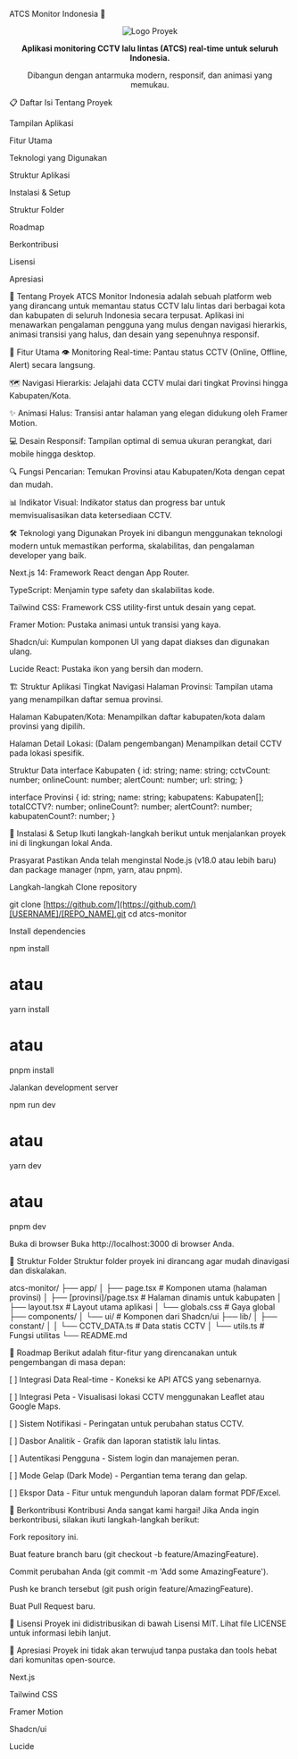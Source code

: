 ATCS Monitor Indonesia 🚦
<div align="center">
<img src="https://www.google.com/search?q=https://placehold.co/150x150/png%3Ftext%3DLogo" alt="Logo Proyek">
<p>
<b>Aplikasi monitoring CCTV lalu lintas (ATCS) real-time untuk seluruh Indonesia.</b>
</p>
<p>
Dibangun dengan antarmuka modern, responsif, dan animasi yang memukau.
</p>

</div>

📋 Daftar Isi
Tentang Proyek

Tampilan Aplikasi

Fitur Utama

Teknologi yang Digunakan

Struktur Aplikasi

Instalasi & Setup

Struktur Folder

Roadmap

Berkontribusi

Lisensi

Apresiasi

🌟 Tentang Proyek
ATCS Monitor Indonesia adalah sebuah platform web yang dirancang untuk memantau status CCTV lalu lintas dari berbagai kota dan kabupaten di seluruh Indonesia secara terpusat. Aplikasi ini menawarkan pengalaman pengguna yang mulus dengan navigasi hierarkis, animasi transisi yang halus, dan desain yang sepenuhnya responsif.


🚀 Fitur Utama
👁️ Monitoring Real-time: Pantau status CCTV (Online, Offline, Alert) secara langsung.

🗺️ Navigasi Hierarkis: Jelajahi data CCTV mulai dari tingkat Provinsi hingga Kabupaten/Kota.

✨ Animasi Halus: Transisi antar halaman yang elegan didukung oleh Framer Motion.

💻 Desain Responsif: Tampilan optimal di semua ukuran perangkat, dari mobile hingga desktop.

🔍 Fungsi Pencarian: Temukan Provinsi atau Kabupaten/Kota dengan cepat dan mudah.

📊 Indikator Visual: Indikator status dan progress bar untuk memvisualisasikan data ketersediaan CCTV.

🛠️ Teknologi yang Digunakan
Proyek ini dibangun menggunakan teknologi modern untuk memastikan performa, skalabilitas, dan pengalaman developer yang baik.

Next.js 14: Framework React dengan App Router.

TypeScript: Menjamin type safety dan skalabilitas kode.

Tailwind CSS: Framework CSS utility-first untuk desain yang cepat.

Framer Motion: Pustaka animasi untuk transisi yang kaya.

Shadcn/ui: Kumpulan komponen UI yang dapat diakses dan digunakan ulang.

Lucide React: Pustaka ikon yang bersih dan modern.

🏗️ Struktur Aplikasi
Tingkat Navigasi
Halaman Provinsi: Tampilan utama yang menampilkan daftar semua provinsi.

Halaman Kabupaten/Kota: Menampilkan daftar kabupaten/kota dalam provinsi yang dipilih.

Halaman Detail Lokasi: (Dalam pengembangan) Menampilkan detail CCTV pada lokasi spesifik.

Struktur Data
interface Kabupaten {
  id: string;
  name: string;
  cctvCount: number;
  onlineCount: number;
  alertCount: number;
  url: string;
}

interface Provinsi {
  id: string;
  name: string;
  kabupatens: Kabupaten[];
  totalCCTV?: number;
  onlineCount?: number;
  alertCount?: number;
  kabupatenCount?: number;
}

🚀 Instalasi & Setup
Ikuti langkah-langkah berikut untuk menjalankan proyek ini di lingkungan lokal Anda.

Prasyarat
Pastikan Anda telah menginstal Node.js (v18.0 atau lebih baru) dan package manager (npm, yarn, atau pnpm).

Langkah-langkah
Clone repository

git clone [https://github.com/](https://github.com/)[USERNAME]/[REPO_NAME].git
cd atcs-monitor

Install dependencies

npm install
# atau
yarn install
# atau
pnpm install

Jalankan development server

npm run dev
# atau
yarn dev
# atau
pnpm dev

Buka di browser
Buka http://localhost:3000 di browser Anda.

📁 Struktur Folder
Struktur folder proyek ini dirancang agar mudah dinavigasi dan diskalakan.

atcs-monitor/
├── app/
│   ├── page.tsx            # Komponen utama (halaman provinsi)
│   ├── [provinsi]/page.tsx # Halaman dinamis untuk kabupaten
│   ├── layout.tsx          # Layout utama aplikasi
│   └── globals.css         # Gaya global
├── components/
│   └── ui/                 # Komponen dari Shadcn/ui
├── lib/
│   ├── constant/
│   │   └── CCTV_DATA.ts    # Data statis CCTV
│   └── utils.ts            # Fungsi utilitas
└── README.md

🎯 Roadmap
Berikut adalah fitur-fitur yang direncanakan untuk pengembangan di masa depan:

[ ] Integrasi Data Real-time - Koneksi ke API ATCS yang sebenarnya.

[ ] Integrasi Peta - Visualisasi lokasi CCTV menggunakan Leaflet atau Google Maps.

[ ] Sistem Notifikasi - Peringatan untuk perubahan status CCTV.

[ ] Dasbor Analitik - Grafik dan laporan statistik lalu lintas.

[ ] Autentikasi Pengguna - Sistem login dan manajemen peran.

[ ] Mode Gelap (Dark Mode) - Pergantian tema terang dan gelap.

[ ] Ekspor Data - Fitur untuk mengunduh laporan dalam format PDF/Excel.

🤝 Berkontribusi
Kontribusi Anda sangat kami hargai! Jika Anda ingin berkontribusi, silakan ikuti langkah-langkah berikut:

Fork repository ini.

Buat feature branch baru (git checkout -b feature/AmazingFeature).

Commit perubahan Anda (git commit -m 'Add some AmazingFeature').

Push ke branch tersebut (git push origin feature/AmazingFeature).

Buat Pull Request baru.

📄 Lisensi
Proyek ini didistribusikan di bawah Lisensi MIT. Lihat file LICENSE untuk informasi lebih lanjut.

🙏 Apresiasi
Proyek ini tidak akan terwujud tanpa pustaka dan tools hebat dari komunitas open-source.

Next.js

Tailwind CSS

Framer Motion

Shadcn/ui

Lucide